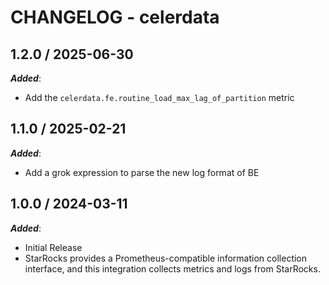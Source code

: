 # CHANGELOG - celerdata

## 1.2.0 / 2025-06-30

***Added***:

* Add the `celerdata.fe.routine_load_max_lag_of_partition` metric

## 1.1.0 / 2025-02-21

***Added***:

* Add a grok expression to parse the new log format of BE

## 1.0.0 / 2024-03-11

***Added***:

* Initial Release
* StarRocks provides a Prometheus-compatible information collection interface, and this integration collects metrics and logs from StarRocks.